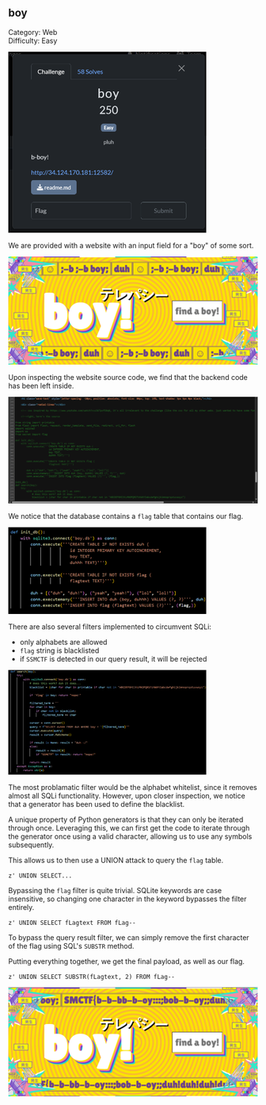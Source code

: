 ## boy

Category: Web  
Difficulty: Easy

<img src="images/challenge.png" width=400>

We are provided with a website with an input field for a "boy" of some sort.  

<img src="images/website.png" width=600>

Upon inspecting the website source code, we find that the backend code has been left inside.  

<img src="images/source.png" width=600>

We notice that the database contains a `flag` table that contains our flag.

<img src="images/init.png" width=400>

There are also several filters implemented to circumvent SQLi:
- only alphabets are allowed
- `flag` string is blacklisted
- if `SSMCTF` is detected in our query result, it will be rejected

<img src="images/filters.png" width=400>

The most problamatic filter would be the alphabet whitelist, since it removes almost all SQLi functionality. However, upon closer inspection, we notice that a generator has been used to define the blacklist.  

A unique property of Python generators is that they can only be iterated through once. Leveraging this, we can first get the code to iterate through the generator once using a valid character, allowing us to use any symbols subsequently.  

This allows us to then use a UNION attack to query the `flag` table.

```
z' UNION SELECT...
```

Bypassing the `flag` filter is quite trivial. SQLite keywords are case insensitive, so changing one character in the keyword bypasses the filter entirely.  

```
z' UNION SELECT fLagtext FROM fLag--
```

To bypass the query result filter, we can simply remove the first character of the flag using SQL's `SUBSTR` method.  

Putting everything together, we get the final payload, as well as our flag.  

```
z' UNION SELECT SUBSTR(fLagtext, 2) FROM fLag--
```

<img src="images/flag.png" width=600>